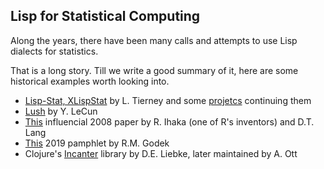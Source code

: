 ## Lisp for Statistical Computing

Along the years, there have been many calls and attempts to use Lisp dialects for statistics.

That is a long story. Till we write a good summary of it, here are some historical examples worth looking into.
* [Lisp-Stat, XLispStat](http://homepage.divms.uiowa.edu/~luke/xls/xlsinfo/) by L. Tierney and some [projetcs](https://github.com/blindglobe/common-lisp-stat) continuing them
* [Lush](http://lush.sourceforge.net/) by Y. LeCun
* [This](https://www.stat.auckland.ac.nz/~ihaka/downloads/Compstat-2008.pdf) influencial 2008 paper by R. Ihaka (one of R's inventors) and D.T. Lang
* [This](https://panicz.github.io/pamphlet/) 2019 pamphlet by R.M. Godek
* Clojure's [Incanter](http://incanter.org/) library by D.E. Liebke, later maintained by A. Ott

